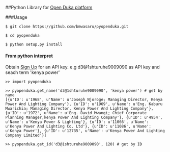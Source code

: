 ##Python Library for [Open Duka platform](http://www.openduka.org/)

###Usage

```
$ git clone https://github.com/bmwasaru/pyopenduka.git 

$ cd pyopenduka

$ python setup.py install 

```

#### From python interpret

Obtain [Sign Up](http://www.openduka.org/index.php/api/) for an API key. e.g d3@1shturuhe9009090 as API key and seach term 'kenya power'

```
>> import pyopenduka

>> pyopenduka.get_name('d3@1shturuhe9009090', 'kenya power') # get by name
[{u'ID': u'1968', u'Name': u'Joseph Njoroge; Managing Director, Kenya Power And Lighting Company'}, {u'ID': u'1969', u'Name': u'Eng. Kaburu Mwarichia; Managing Director, Kenya Power And Lighting Company'}, {u'ID': u'1972', u'Name': u'Eng. David Mwangi; Chief Corporate Planning Manager,kenya Power And Lighting Company'}, {u'ID': u'4954', u'Name': u'Kenya Power & Lighting'}, {u'ID': u'11066', u'Name': u'Kenya Power And Lighting Co. Ltd'}, {u'ID': u'11086', u'Name': u'Kenya Power'}, {u'ID': u'12735', u'Name': u'Kenya Power And Lighting Company Limited'}]

>> pyopenduka.get_id('d3@1shturuhe9009090', 120) # get by ID

```

